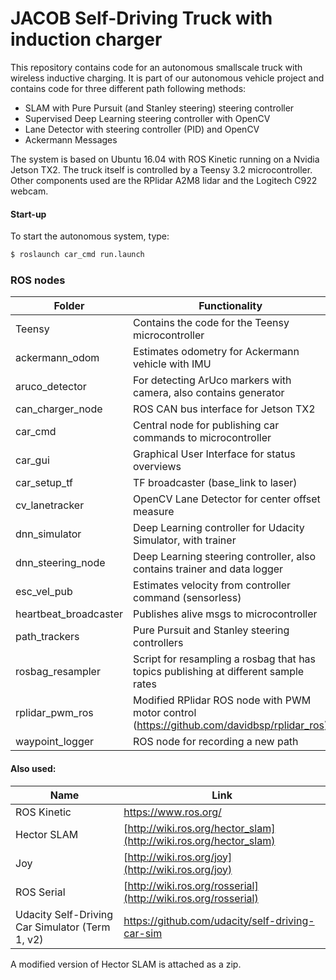 
# JACOB Self-Driving Truck with induction charger

This repository contains code for an autonomous smallscale truck with wireless inductive charging.
It is part of our autonomous vehicle project and contains code for three different path following methods:
- SLAM with Pure Pursuit (and Stanley steering) steering controller
- Supervised Deep Learning steering controller with OpenCV
- Lane Detector with steering controller (PID) and OpenCV
- Ackermann Messages

The system is based on Ubuntu 16.04 with ROS Kinetic running on a Nvidia Jetson TX2. The truck itself is controlled by a Teensy 3.2 microcontroller. Other components used are the RPlidar A2M8 lidar and the Logitech C922 webcam.

#### Start-up
To start the autonomous system, type:
```sh
$ roslaunch car_cmd run.launch  
```

### ROS nodes 
| Folder | Functionality |
| ------ | ------ |
|Teensy|Contains the code for the Teensy microcontroller|
|ackermann_odom | Estimates odometry for Ackermann vehicle with IMU |
|aruco_detector|For detecting ArUco markers with camera, also contains generator|
|can_charger_node|ROS CAN bus interface for Jetson TX2|
|car_cmd|Central node for publishing car commands to microcontroller|
|car_gui|Graphical User Interface for status overviews|
|car_setup_tf|TF broadcaster (base_link to laser)|
|cv_lanetracker|OpenCV Lane Detector for center offset measure|
|dnn_simulator|Deep Learning controller for Udacity Simulator, with trainer|
|dnn_steering_node|Deep Learning steering controller, also contains trainer and data logger|
|esc_vel_pub|Estimates velocity from controller command (sensorless)|
|heartbeat_broadcaster|Publishes alive msgs to microcontroller|
|path_trackers|Pure Pursuit and Stanley steering controllers|
|rosbag_resampler|Script for resampling a rosbag that has topics publishing at different sample rates|
|rplidar_pwm_ros|Modified RPlidar ROS node with PWM motor control (https://github.com/davidbsp/rplidar_ros)
|waypoint_logger|ROS node for recording a new path

#### Also used:
| Name | Link |
| ------ | ------ |
|ROS Kinetic|https://www.ros.org/|
|Hector SLAM| [http://wiki.ros.org/hector_slam](http://wiki.ros.org/hector_slam) |
|Joy|[http://wiki.ros.org/joy](http://wiki.ros.org/joy)|
|ROS Serial|[http://wiki.ros.org/rosserial](http://wiki.ros.org/rosserial)|
|Udacity Self-Driving Car Simulator (Term 1, v2)|https://github.com/udacity/self-driving-car-sim|

A modified version of Hector SLAM is attached as a zip.
